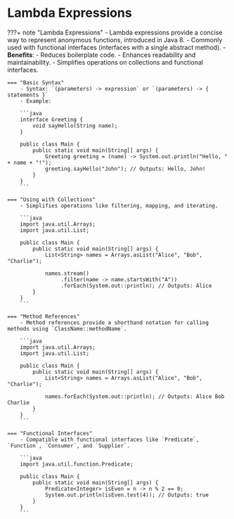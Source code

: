 # Lambda Expressions

???+ note "Lambda Expressions"
    - Lambda expressions provide a concise way to represent anonymous functions, introduced in Java 8.
    - Commonly used with functional interfaces (interfaces with a single abstract method).
    - **Benefits**:
        - Reduces boilerplate code.
        - Enhances readability and maintainability.
        - Simplifies operations on collections and functional interfaces.

    === "Basic Syntax"
        - Syntax: `(parameters) -> expression` or `(parameters) -> { statements }`
        - Example:

        ```java
        interface Greeting {
            void sayHello(String name);
        }

        public class Main {
            public static void main(String[] args) {
                Greeting greeting = (name) -> System.out.println("Hello, " + name + "!");
                greeting.sayHello("John"); // Outputs: Hello, John!
            }
        }
        ```

    === "Using with Collections"
        - Simplifies operations like filtering, mapping, and iterating.

        ```java
        import java.util.Arrays;
        import java.util.List;

        public class Main {
            public static void main(String[] args) {
                List<String> names = Arrays.asList("Alice", "Bob", "Charlie");

                names.stream()
                     .filter(name -> name.startsWith("A"))
                     .forEach(System.out::println); // Outputs: Alice
            }
        }
        ```

    === "Method References"
        - Method references provide a shorthand notation for calling methods using `ClassName::methodName`.

        ```java
        import java.util.Arrays;
        import java.util.List;

        public class Main {
            public static void main(String[] args) {
                List<String> names = Arrays.asList("Alice", "Bob", "Charlie");

                names.forEach(System.out::println); // Outputs: Alice Bob Charlie
            }
        }
        ```

    === "Functional Interfaces"
        - Compatible with functional interfaces like `Predicate`, `Function`, `Consumer`, and `Supplier`.

        ```java
        import java.util.function.Predicate;

        public class Main {
            public static void main(String[] args) {
                Predicate<Integer> isEven = n -> n % 2 == 0;
                System.out.println(isEven.test(4)); // Outputs: true
            }
        }
        ```